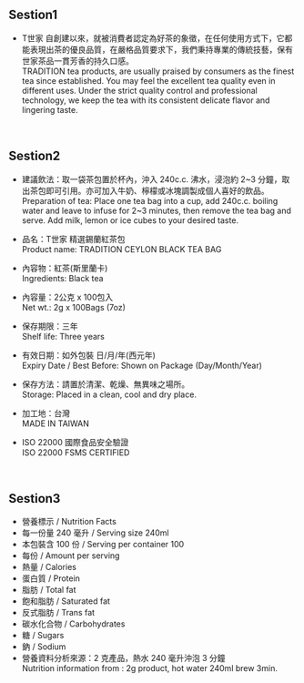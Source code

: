 
## Sestion1
- T世家 自創建以來，就被消費者認定為好茶的象徵，在任何使用方式下，它都能表現出茶的優良品質，在嚴格品質要求下，我們秉持專業的傳統技藝，保有世家茶品一貫芳香的持久口感。<br>TRADITION tea products, are usually praised by consumers as the finest tea since established. You may feel the excellent tea quality even in different uses. Under the strict quality control and professional technology, we keep the tea with its consistent delicate flavor and lingering taste.

<br>

## Sestion2
- 建議飲法：取一袋茶包置於杯內，沖入 240c.c. 沸水，浸泡約 2\~3 分鐘，取出茶包即可引用。亦可加入牛奶、檸檬或冰塊調製成個人喜好的飲品。<br>Preparation of tea: Place one tea bag into a cup, add 240c.c. boiling water and leave to infuse for 2~3 minutes, then remove the tea bag and serve. Add milk, lemon or ice cubes to your desired taste.

- 品名：T世家 精選錫蘭紅茶包<br>Product name: TRADITION CEYLON BLACK TEA BAG

- 內容物：紅茶(斯里蘭卡)<br>Ingredients: Black tea

- 內容量：2公克 x 100包入<br>Net wt.: 2g x 100Bags (7oz)

- 保存期限：三年<br>Shelf life: Three years

- 有效日期：如外包裝 日/月/年(西元年)<br>Expiry Date / Best Before: Shown on Package (Day/Month/Year)

- 保存方法：請置於清潔、乾燥、無異味之場所。<br>Storage: Placed in a clean, cool and dry place.

- 加工地：台灣<br>MADE IN TAIWAN

- ISO 22000 國際食品安全驗證<br>ISO 22000 FSMS CERTIFIED

<br>

## Sestion3
- 營養標示 / Nutrition Facts
- 每一份量 240 毫升 / Serving size 240ml
- 本包裝含 100 份 / Serving per container 100
- 每份 / Amount per serving
- 熱量 / Calories
- 蛋白質 / Protein
- 脂肪 / Total fat
- 飽和脂肪 / Saturated fat
- 反式脂肪 / Trans fat
- 碳水化合物 / Carbohydrates
- 糖 / Sugars
- 鈉 / Sodium
- 營養資料分析來源：2 克產品，熱水 240 毫升沖泡 3 分鐘<br>Nutrition information from : 2g product, hot water 240ml brew 3min.
